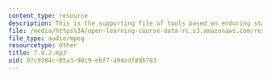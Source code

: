 ```yaml
---
content_type: resource
description: This is the supporting file of tools based on enduring states.
file: /media/https%3A/open-learning-course-data-rc.s3.amazonaws.com/res-21g-003-learning-chinese-a-foundation-course-in-mandarin-spring-2011/07c9784c65a398c9ebf7a94cdf89b783_7.9.2.mp3
file_type: audio/mpeg
resourcetype: Other
title: 7.9.2.mp3
uid: 07c9784c-65a3-98c9-ebf7-a94cdf89b783
---
```

